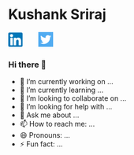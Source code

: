# Kushank Sriraj

[![linkedin-logo](linkedin-logo.png)](https://www.linkedin.com/in/kushank-sriraj/)&nbsp;&nbsp;&nbsp;&nbsp;&nbsp;&nbsp;&nbsp;
[![twitter-logo](twitter-logo.png)](https://twitter.com/KushankSriraj)

### Hi there 👋

- 🔭 I’m currently working on ...
- 🌱 I’m currently learning ...
- 👯 I’m looking to collaborate on ...
- 🤔 I’m looking for help with ...
- 💬 Ask me about ...
- 📫 How to reach me: ...
- 😄 Pronouns: ...
- ⚡ Fun fact: ...

